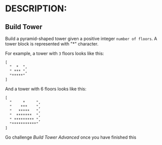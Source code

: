 # DESCRIPTION:
## Build Tower
Build a pyramid-shaped tower given a positive integer `number of floors`. A tower block is represented with "*" character.

For example, a tower with `3` floors looks like this:
```
[
  "  *  ",
  " *** ", 
  "*****"
]
```
And a tower with 6 floors looks like this:
```
[
  "     *     ", 
  "    ***    ", 
  "   *****   ", 
  "  *******  ", 
  " ********* ", 
  "***********"
]
```
Go challenge _Build Tower Advanced_ once you have finished this
